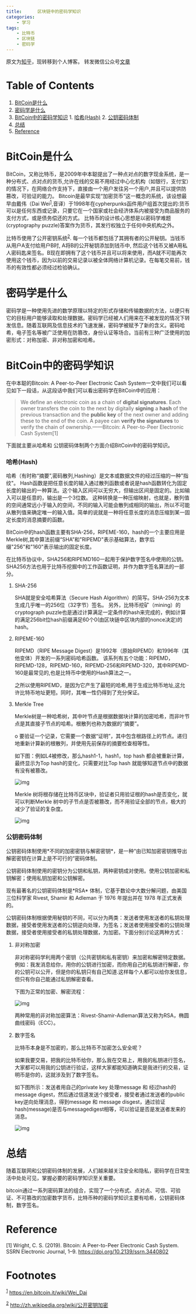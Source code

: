 ```yaml
---
title:      区块链中的密码学知识
categories:
    - 学习
tags:
    - 比特币
    - 区块链
    - 密码学
---
```


原文为[知乎](https://zhuanlan.zhihu.com/p/304725930)，现转移到个人博客。
转发微信公众号[文章](https://mp.weixin.qq.com/s/NkAWmPokc86Jc6nWtz4-yA)

# Table of Contents

1.  [BitCoin是什么](#org63a3294)
2.  [密码学是什么](#org1839db4)
3.  [BitCoin中的密码学知识](#org44c3a48)
        1.  [哈希(Hash)](#org87067ef)
        2.  [公钥密码体制](#orgb205e36)
4.  [总结](#org60092e2)
5.  [Reference](#orga6c2764)



<a id="org63a3294"></a>

# BitCoin是什么

BitCoin，又称比特币，是2009年中本聪提出了一种点对点的数字现金系统，是一种分布式、点对点的货币,允许在线的交易不用经过中心化机构（如银行，支付宝）的情况下，在网络合作支持下，直接由一个用户发往另一个用户,并且可以提供防篡改，可验证的能力。
Bitcoin是最早实现“加密货币”这一概念的系统，该设想最早由戴伟（Dai Wei<sup><a id="fnr.1" class="footref" href="#fn.1">1</a></sup>,音译）于1998年在cypherpunks函件用户组首次提出的:货币可以是任何东西或记录，只要它在一个国家或社会经济体系内被接受为商品服务的支付方式，或是债务偿还的方式。
比特币的设计核心思想是以密码学难题(cryptography puzzle)答案作为货币，其发行权独立于任何中央机构之外。

比特币使用了公开密钥系统<sup><a id="fnr.2" class="footref" href="#fn.2">2</a></sup>. 每一个钱币都包括了其拥有者的公开秘钥。当钱币从用户A支付给用户B时, A将B的公开秘钥添加到钱币中, 然后这个钱币又被A用私人密码匙来签名。B现在即拥有了这个钱币并且可以将来使用，而A就不可能再次使用这个钱币，因为以前的交易记录以被全体网络计算机记录。在每笔交易前，钱币的有效性都必须经过检验确认。


<a id="org1839db4"></a>

# 密码学是什么

密码学是一种使用先进的数学原理以特定的形式存储和传输数据的方法，以便只有它的目标用户能够读取和处理数据。密码学已经被人们用来在不被发现的情况下转发信息。随着互联网及信息技术的飞速发展，密码学被赋予了新的含义。密码哈希，电子签名等被广泛使用在防篡改，身份认证等场合。当前有三种广泛使用的加密形式：对称加密、非对称加密和哈希。


<a id="org44c3a48"></a>

# BitCoin中的密码学知识

在中本聪的Bitcoin: A Peer-to-Peer Electronic Cash System一文中我们可以看见如下一段话，从这段话中我们可以看出密码学在BitCoin中的应用：

> We define an electronic coin as a chain of ****digital signatures****. Each owner transfers the coin to the next by digitally ****signing**** a ****hash**** of the previous transaction and the ****public key**** of the next owner and adding these to the end of the coin. A payee can ****verify the signatures**** to verify the chain of ownership.——Bitcoin: A Peer-to-Peer Electronic Cash System[1]

下面就主要从哈希和 公钥密码体制两个方面介绍BitCoin中的密码学知识。


<a id="org87067ef"></a>

### 哈希(Hash)

哈希（有时称“摘要”,密码散列,Hashing）是文本或数据文件的经过压缩的一种"指纹"。 Hash函数是把任意长度的输入通过散列函数或者说是hash函数转化为固定长度的输出的一种算法。这个输入区间可以无穷大，但输出区间是固定的。比如输入可以是任意的，输出是一个3位数。
这种转换是一种压缩映射，也就是，散列值的空间通常远小于输入的空间，不同的输入可能会散列成相同的输出，所以不可能从散列值来确定唯一的输入值。简单的说就是一种将任意长度的消息压缩到某一固定长度的消息摘要的函数。

BitCoin中的hash函数主要有SHA-256，RIPEME-160，hash的一个主要应用是Merkle树,其中算法前缀“SHA”和"RIPEMD"表示基础算法，数字后缀"256"和"160"表示输出的固定长度。 

在比特币协议中，SHA256和RIPEMD160一起用于保护数字签名中使用的公钥。SHA256方法也用于比特币挖掘中的工作函数证明，并作为数字签名算法的一部分。

1.  SHA-256

    SHA就是安全哈希算法（Secure Hash Algorithm）的简写。SHA-256为文本生成几乎唯一的256位（32字节）签名。
    另外，比特币挖矿（mining）的cryptograph puzzle也是通过计算满足一定条件的hash来完成的，例如计算的满足256bit位hash前缀满足60个0(由区块链中区块内部的nonce决定)的hash。

2.  RIPEME-160

    RIPEMD（RIPE Message Digest）是1992年（原始RIPEMD）和1996年（其他变体）开发的一系列密码哈希函数。 该系列有五个功能：RIPEMD，RIPEMD-128，RIPEMD-160，RIPEMD-256和RIPEMD-320，其中RIPEMD-160是最常见的,也是比特币中使用的Hash算法之一。
    
    之所以使用RIPEMD，是因为它产生了最短的哈希,用于生成比特币地址,这允许比特币地址更短。同时，其唯一性仍得到了充分保证。 

3.  Merkle Tree

    Merkle树是一种哈希树，其中叶节点是根据数据块计算的加密哈希，而非叶节点是其直接子节点的哈希。根散列也称为数据的“摘要”。
    
    o
    要验证一个记录，它需要一个数据“证明”，其中包含根路径上的节点。递归地重新计算新的根散列，并使用先前保存的摘要检查相等性。
    
    如下图：例如L4被修改，那么hash1-1，hash1，top hash 都会被重新计算，最终显示为Top hash的变化，只需要对比Top hash 就能够知道节点中的数据有没有被篡改。
    
    ![img](Hash_Tree.jpg "Merkle树")
    
    Merkle 树将根存储在比特币区块中，验证者只用验证根的hash是否变化，就可以判断Merkle 树中的子节点是否被篡改，而不用验证全部的节点，极大的减少了验证的复杂度。
    
    ![img](Merkle-Tree-representation-of-a-Block.png "Merkle树表示")


<a id="orgb205e36"></a>

### 公钥密码体制

公钥密码体制使用\*不同的加密密钥与解密密钥\*，是一种“由已知加密密钥推导出解密密钥在计算上是不可行的”密码体制。

公钥密码体制使用的密钥分为公钥和私钥，两种密钥成对使用。使用公钥加密和私钥解密；使用私钥加密和公钥解密。

现有最著名的公钥密码体制是\*RSA\* 体制，它基于数论中大数分解问题，由美国三位科学家 Rivest, Shamir 和 Adleman 于 1976 年提出并在 1978 年正式发表的。

公钥密码体制根据使用秘钥的不同，可以分为两类：发送者使用发送者的私钥处理数据，接受者使用发送者的公钥逆向处理，为签名；发送者使用接受者的公钥处理数据，接受者使用接受者的私钥处理数据，为加密。下面分别讨论这两种方式：

1.  非对称加密

    非对称密码学利用两个密钥（公共密钥和私有密钥）来加密和解密特定数据。例如：我发消息给你，用你的公钥进行加密，而你用自己的私钥进行解密，你的公钥可以公开，但是你的私钥只有自己知道.这样每个人都可以给你发信息，但只有你自己能通过私钥解密查看。
    
    下图为正常的加密、解密流程：
    
    ![img](68637037-67713000-0538-11ea-85c9-177b3b26aa5a.png "密码体制及应用")
    
    两种常用的非对称加密算法：Rivest-Shamir-Adleman算法又称为RSA，椭圆曲线密码（ECC）。

2.  数字签名

    比特币本身是不加密的，那么比特币不加密怎么安全呢？
    
    如果我要交易，把我的比特币给你，那么我在交易上，用我的私钥进行签名，大家都可以用我的公钥进行验证，这样大家都能知道确实是我进行的交易，证明币是你的，这就涉及到了数字签名。
    
    如下图所示：发送者用自己的private key 处理message 和 经过hash的message digest，然后通过信道发送个接受者，接受者通过发送者的public key逆向处理消息，得到message 和 message disgest，通过验证hash(message)是否与messagedigest相等，可以验证是否是发送者发来的消息。
    
    ![img](image002.jpg "数字签名")


<a id="org60092e2"></a>

# 总结

随着互联网和公钥密码体制的发展，人们越来越关注安全和隐私，密码学在日常生活中处处可见，掌握必要的密码学知识至关重要。

bitcoin通过一系列密码算法的组合，实现了一个分布式、点对点、可信、可验证、不可篡改的加密数字货币，比特币种的密码学知识主要有哈希，公钥密码体制，数字签名。


<a id="orga6c2764"></a>

# Reference

[1] Wright, C. S. (2019). Bitcoin: A Peer-to-Peer Electronic Cash System. SSRN Electronic Journal, 1–9. <https://doi.org/10.2139/ssrn.3440802>


# Footnotes

<sup><a id="fn.1" href="#fnr.1">1</a></sup> <https://en.bitcoin.it/wiki/Wei_Dai>

<sup><a id="fn.2" href="#fnr.2">2</a></sup> <http://zh.wikipedia.org/wiki/公开密钥加密>
